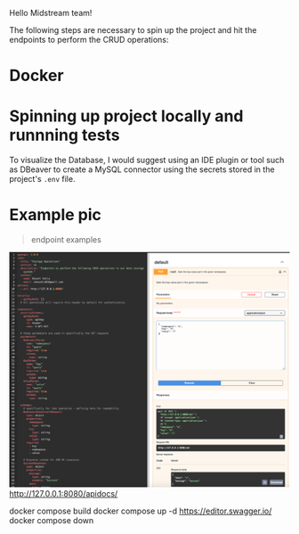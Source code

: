 
Hello Midstream team! 

The following steps are necessary to spin up the project and hit the endpoints to perform the CRUD operations:

# Docker
# Spinning up project locally and runnning tests

To visualize the Database, I would suggest using an IDE plugin or tool such as DBeaver to create a MySQL connector using the secrets stored in the project's `.env` file.

# Example pic

> endpoint examples

![alt text](image.png)
http://127.0.0.1:8080/apidocs/

docker compose build 
docker compose up -d
https://editor.swagger.io/
docker compose down